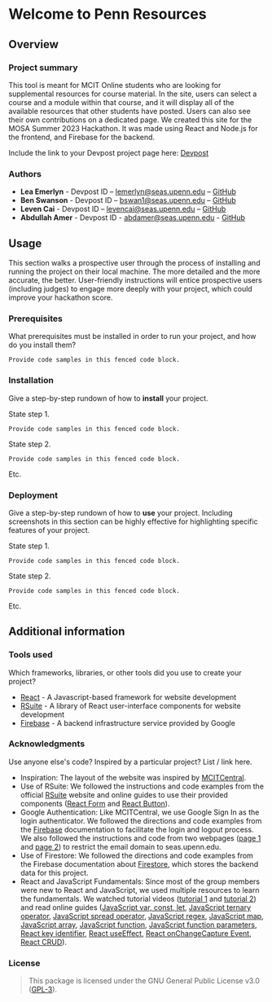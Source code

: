 # Welcome to Penn Resources
## Overview
### Project summary
This tool is meant for MCIT Online students who are looking for supplemental resources for course material. In the site, users can select a course and a module within that course, and it will display all of the available resources that other students have posted. Users can also see their own contributions on a dedicated page.
We created this site for the MOSA Summer 2023 Hackathon. It was made using React and Node.js for the frontend, and Firebase for the backend.

Include the link to your Devpost project page here: [Devpost](https://...)

### Authors

* **Lea Emerlyn** - Devpost ID – lemerlyn@seas.upenn.edu – [GitHub](https://github.com/user_name)
* **Ben Swanson** - Devpost ID – bswan1@seas.upenn.edu – [GitHub](https://github.com/user_name)
* **Leven Cai** - Devpost ID – levencai@seas.upenn.edu – [GitHub](https://github.com/208cai5099)
* **Abdullah Amer** - Devpost ID - abdamer@seas.upenn.edu - [GitHub](https://github.com/user_name)

## Usage

This section walks a prospective user through the process of installing and running the project on their local machine. The more detailed and the more accurate, the better. User-friendly instructions will entice prospective users (including judges) to engage more deeply with your project, which could improve your hackathon score.

### Prerequisites

What prerequisites must be installed in order to run your project, and how do you install them?

```
Provide code samples in this fenced code block.
```

### Installation

Give a step-by-step rundown of how to **install** your project.

State step 1.
```
Provide code samples in this fenced code block.
```

State step 2.
```
Provide code samples in this fenced code block.
```

Etc.

### Deployment

Give a step-by-step rundown of how to **use** your project. Including screenshots in this section can be highly effective for highlighting specific features of your project.

State step 1.
```
Provide code samples in this fenced code block.
```

State step 2.
```
Provide code samples in this fenced code block.
```

Etc.

## Additional information

### Tools used

Which frameworks, libraries, or other tools did you use to create your project?

* [React](https://react.dev/) - A Javascript-based framework for website development
* [RSuite](https://rsuitejs.com/) - A library of React user-interface components for website development
* [Firebase](https://firebase.google.com/) - A backend infrastructure service provided by Google

### Acknowledgments

Use anyone else's code? Inspired by a particular project? List / link here.

* Inspiration: The layout of the website was inspired by [MCITCentral](https://mcitcentral.com/).
* Use of RSuite: We followed the instructions and code examples from the official [RSuite](https://rsuitejs.com/) website and online guides to use their provided components ([React Form](https://www.geeksforgeeks.org/react-suite-form-component/) and [React Button](https://www.geeksforgeeks.org/react-suite-button-size/)).
* Google Authentication: Like MCITCentral, we use Google Sign In as the login authenticator. We followed the directions and code examples from the [Firebase](https://firebase.google.com/docs) documentation to facilitate the login and logout process. We also followed the instructions and code from two webpages ([page 1](https://textav.gitbook.io/firebase-react-notes/auth/google-sign-in/google-sign-in-custom-domain) and [page 2](https://zachrussell.net/blog/firebase-auth-restrict-login-by-domain/)) to restrict the email domain to seas.upenn.edu.
* Use of Firestore: We followed the directions and code examples from the Firebase documentation about [Firestore](https://firebase.google.com/docs/firestore), which stores the backend data for this project.
* React and JavaScript Fundamentals: Since most of the group members were new to React and JavaScript, we used multiple resources to learn the fundamentals. We watched tutorial videos ([tutorial 1](https://www.youtube.com/watch?v=2hR-uWjBAgw) and [tutorial 2](https://www.youtube.com/watch?v=U2Wltnv-doo&list=PLpPqplz6dKxW5ZfERUPoYTtNUNvrEebAR)) and read online guides ([JavaScript var, const, let](https://www.freecodecamp.org/news/var-let-and-const-whats-the-difference/), [JavaScript ternary operator](https://developer.mozilla.org/en-US/docs/Web/JavaScript/Reference/Operators/Conditional_operator), [JavaScript spread operator](https://www.w3schools.com/react/react_es6_spread.asp), [JavaScript regex](https://developer.mozilla.org/en-US/docs/Web/JavaScript/Guide/Regular_expressions), [JavaScript map](https://developer.mozilla.org/en-US/docs/Web/JavaScript/Reference/Global_Objects/Map), [JavaScript array](https://developer.mozilla.org/en-US/docs/Web/JavaScript/Reference/Global_Objects/Array), [JavaScript function](https://www.w3schools.com/js/js_function_invocation.asp), [JavaScript function parameters](https://www.w3schools.com/js/js_function_parameters.asp#:~:text=Arguments%20are%20Passed%20by%20Value,change%20the%20parameter's%20original%20value.), [React key identifier](https://react.dev/learn/rendering-lists#keeping-list-items-in-order-with-key), [React useEffect](https://www.w3schools.com/react/react_useeffect.asp), [React onChangeCapture Event](https://www.geeksforgeeks.org/what-is-onchangecapture-event-in-reactjs/), [React CRUD](https://www.geeksforgeeks.org/how-to-do-crud-operations-in-reactjs/)).

### License

>This package is licensed under the GNU General Public License v3.0 (<a href="https://choosealicense.com/licenses/gpl-3.0/" target="_blank">GPL-3</a>).

